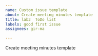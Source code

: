```yaml
---
name: Custom issue template
about: Create meeting minutes template
title: lab3  ToDo list
labels: good first issue
assignees: gir-ma

---
```


Create meeting minutes template
